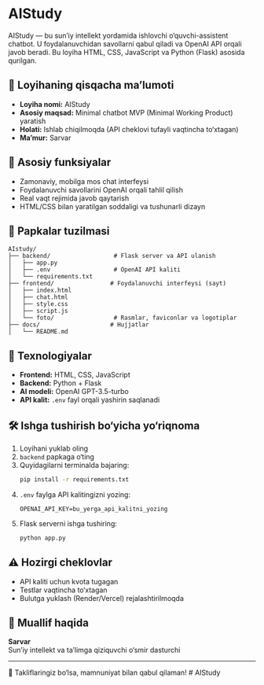 # AIStudy

AIStudy — bu sunʼiy intellekt yordamida ishlovchi o‘quvchi-assistent chatbot. U foydalanuvchidan savollarni qabul qiladi va OpenAI API orqali javob beradi. Bu loyiha HTML, CSS, JavaScript va Python (Flask) asosida qurilgan.

## 📌 Loyihaning qisqacha maʼlumoti
- **Loyiha nomi:** AIStudy
- **Asosiy maqsad:** Minimal chatbot MVP (Minimal Working Product) yaratish
- **Holati:** Ishlab chiqilmoqda (API cheklovi tufayli vaqtincha to‘xtagan)
- **Maʼmur:** Sarvar 

## 🚀 Asosiy funksiyalar
- Zamonaviy, mobilga mos chat interfeysi
- Foydalanuvchi savollarini OpenAI orqali tahlil qilish
- Real vaqt rejimida javob qaytarish
- HTML/CSS bilan yaratilgan soddaligi va tushunarli dizayn

## 📂 Papkalar tuzilmasi
```
AIstudy/
├── backend/                  # Flask server va API ulanish
│   ├── app.py
│   ├── .env                  # OpenAI API kaliti
│   └── requirements.txt
├── frontend/                # Foydalanuvchi interfeysi (sayt)
│   ├── index.html
│   ├── chat.html
│   ├── style.css
│   ├── script.js
│   └── foto/                 # Rasmlar, faviconlar va logotiplar
├── docs/                    # Hujjatlar
│   └── README.md
```

## 🧠 Texnologiyalar
- **Frontend:** HTML, CSS, JavaScript
- **Backend:** Python + Flask
- **AI modeli:** OpenAI GPT-3.5-turbo
- **API kalit:** `.env` fayl orqali yashirin saqlanadi

## 🛠 Ishga tushirish bo‘yicha yo‘riqnoma
1. Loyihani yuklab oling
2. `backend` papkaga o‘ting
3. Quyidagilarni terminalda bajaring:
   ```bash
   pip install -r requirements.txt
   ```
4. `.env` faylga API kalitingizni yozing:
   ```env
   OPENAI_API_KEY=bu_yerga_api_kalitni_yozing
   ```
5. Flask serverni ishga tushiring:
   ```bash
   python app.py
   ```

## ⚠️ Hozirgi cheklovlar
- API kaliti uchun kvota tugagan
- Testlar vaqtincha to‘xtagan
- Bulutga yuklash (Render/Vercel) rejalashtirilmoqda

## 👤 Muallif haqida
**Sarvar**  
Sunʼiy intellekt va taʼlimga qiziquvchi o‘smir dasturchi

---

📩 Takliflaringiz bo‘lsa, mamnuniyat bilan qabul qilaman!
#   A I S t u d y  
 